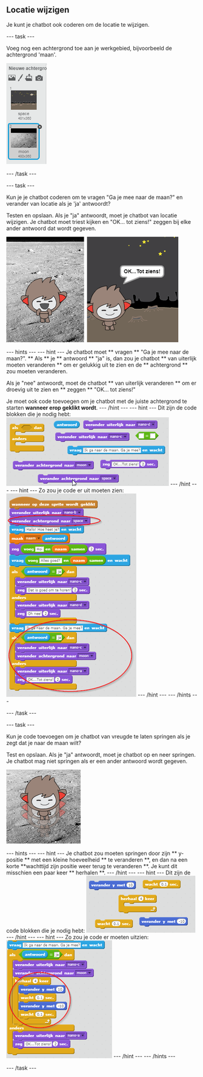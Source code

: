 ## Locatie wijzigen

Je kunt je chatbot ook coderen om de locatie te wijzigen.

\--- task \---

Voeg nog een achtergrond toe aan je werkgebied, bijvoorbeeld de achtergrond 'maan'.

![Adding a 'moon' backdrop](images/chatbot-moon.png)

\--- /task \---

\--- task \---

Kun je je chatbot coderen om te vragen "Ga je mee naar de maan?" en verander van locatie als je 'ja' antwoordt?

Testen en opslaan. Als je "ja" antwoordt, moet je chatbot van locatie wijzigen. Je chatbot moet triest kijken en "OK... tot ziens!" zeggen bij elke ander antwoord dat wordt gegeven.

![Testing a changing backdrop](images/chatbot-backdrop-test.png)

\--- hints \--- \--- hint \--- Je chatbot moet ** vragen ** "Ga je mee naar de maan?". ** Als ** je ** antwoord ** "ja" is, dan zou je chatbot ** van uiterlijk moeten veranderen ** om er gelukkig uit te zien en de ** achtergrond ** zou moeten veranderen.

Als je "nee" antwoordt, moet de chatbot ** van uiterlijk veranderen ** om er droevig uit te zien en ** zeggen ** "OK... tot ziens!"

Je moet ook code toevoegen om je chatbot met de juiste achtergrond te starten **wanneer erop geklikt wordt**. \--- /hint \--- \--- hint \--- Dit zijn de code blokken die je nodig hebt: ![Blocks for changing the backdrop](images/chatbot-backdrop-blocks.png) \--- /hint \--- \--- hint \--- Zo zou je code er uit moeten zien: ![Code for changing the backdrop](images/chatbot-backdrop-code.png) \--- /hint \--- \--- /hints \---

\--- /task \---

\--- task \---

Kun je code toevoegen om je chatbot van vreugde te laten springen als je zegt dat je naar de maan wilt?

Test en opslaan. Als je "ja" antwoordt, moet je chatbot op en neer springen. Je chatbot mag niet springen als er een ander antwoord wordt gegeven.

![Testing a jumping ChatBot](images/chatbot-jump-test.png)

\--- hints \--- \--- hint \--- Je chatbot zou moeten springen door zijn ** y-positie ** met een kleine hoeveelheid ** te veranderen **, en dan na een korte **wachttijd zijn positie weer terug te veranderen **. Je kunt dit misschien een paar keer ** herhalen **. \--- /hint \--- \--- hint \--- Dit zijn de code blokken die je nodig hebt: ![Blocks for a jumping ChatBot](images/chatbot-jump-blocks.png) \--- /hint \--- \--- hint \--- Zo zou je code er moeten uitzien: ![Code for a jumping ChatBot](images/chatbot-jump-code.png) \--- /hint \--- \--- /hints \---

\--- /task \---